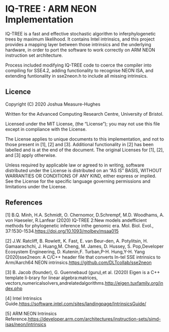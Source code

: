 # IQ-TREE : ARM NEON Implementation

IQ-TREE is a fast and effective stochastic algorithm to inferphylogenetic trees by maximum likelihood. It contains Intel intrinsics, and this project provides a mapping layer between those intrinsics and the underlying hardware, in order to port the software to work correctly on ARM NEON instruction set architecture.

Process included modifying IQ-TREE code to coerce the compiler into compiling for SSE4.2, adding functionality to recognise NEON ISA, and extending funtionality in sse2neon.h to include all missing intrinsics.

## Licence

Copyright (C) 2020 Joshua Measure-Hughes

Written for the Advanced Computing Research Centre, University of Bristol.

Licensed under the MIT License, (the “License”); you may not use this file except in compliance with the License.

The License applies to unique documents to this implementation, and not to those present in [1], [2] and [3]. Additional functionality in [2] has been labelled and is at the end of the document. The original Licenses for [1], [2], and [3] apply otherwise.

Unless required by applicable law or agreed to in writing, software distributed under the License is distributed on an “AS IS” BASIS, WITHOUT WARRANTIES OR CONDITIONS OF ANY KIND, either express or implied. See the License for the specific language governing permissions and limitations under the License.

## References

[1]  B.Q.   Minh,   H.A.   Schmidt,   O.   Chernomor,   D.Schrempf,  M.D.  Woodhams,  A.  von  Haeseler,  R.Lanfear   (2020)   IQ-TREE   2:New   models   andefficient   methods   for   phylogenetic   inference   inthe  genomic  era.  Mol.  Biol.  Evol.,  37:1530-1534.https://doi.org/10.1093/molbev/msaa015

[2]  J.W.  Ratcliff,  B.  Rowlett,  K.  Fast,  E.  van  Beur-den,  A.  Potylitsin,  H.  Gamaarachchi,  J.  Huang,M.   Cheng,    M.   James,    D.   Hussey,    S.   Pop,Developer   Ecosystem   Engineering,   D.   Kutenin,F.    Turban,P-H.    Hung,Y-H.    Yang    (2020)sse2neon:  A  C/C++  header  file  that  converts  In-tel SSE intrinsics to Arm/Aarch64 NEON intrinsics.https://github.com/DLTcollab/sse2neon

[3]  B.   Jacob   (founder),    G.   Guennebaud   (guru),et   al.   (2020)   Eigen   is   a   C++   template   li-brary   for   linear   algebra:matrices,    vectors,numericalsolvers,andrelatedalgorithms.http://eigen.tuxfamily.org/index.php

[4]  Intel Intrinsics Guide.https://software.intel.com/sites/landingpage/IntrinsicsGuide/

[5]  ARM NEON Intrinsics Reference.https://developer.arm.com/architectures/instruction-sets/simd-isas/neon/intrinsics
